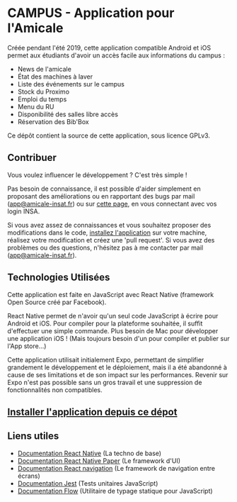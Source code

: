 # CAMPUS - Application pour l'Amicale

Créée pendant l'été 2019, cette application compatible Android et iOS permet aux étudiants d'avoir un accès facile aux informations du campus :
 - News de l'amicale
 - État des machines à laver
 - Liste des événements sur le campus
 - Stock du Proximo
 - Emploi du temps
 - Menu du RU
 - Disponibilité des salles libre accès
 - Réservation des Bib'Box
 
Ce dépôt contient la source de cette application, sous licence GPLv3.

## Contribuer

Vous voulez influencer le développement ? C'est très simple !

Pas besoin de connaissance, il est possible d'aider simplement en proposant des améliorations ou en rapportant des bugs par mail ([app@amicale-insat.fr](mailto:app@amicale-insat.fr)) ou sur [cette page](https://git.etud.insa-toulouse.fr/vergnet/application-amicale/issues), en vous connectant avec vos login INSA.

Si vous avez assez de connaissances et vous souhaitez proposer des modifications dans le code, [installez l'application](INSTALL.md) sur votre machine, réalisez votre modification et créez une 'pull request'. Si vous avez des problèmes ou des questions, n'hésitez pas à me contacter par mail ([app@amicale-insat.fr](mailto:app@amicale-insat.fr)).

## Technologies Utilisées
Cette application est faite en JavaScript avec React Native (framework Open Source créé par Facebook).

React Native permet de n'avoir qu'un seul code JavaScript à écrire pour Android et iOS. Pour compiler pour la plateforme souhaitée, il suffit d'effectuer une simple commande. Plus besoin de Mac pour développer une application iOS ! (Mais toujours besoin d'un pour compiler et publier sur l'App store...)

Cette application utilisait initialement Expo, permettant de simplifier grandement le développement et le déploiement, mais il a été abandonné à cause de ses limitations et de son impact sur les performances. Revenir sur Expo n'est pas possible sans un gros travail et une suppression de fonctionnalités non compatibles.

## [Installer l'application depuis ce dépot](INSTALL.md)

## Liens utiles
* [Documentation React Native](https://reactnative.dev/docs/getting-started) (La techno de base)
* [Documentation React Native Paper](https://callstack.github.io/react-native-paper/) (Le framework d'UI)
* [Documentation React navigation](https://reactnavigation.org/docs/getting-started) (Le framework de navigation entre écrans)
* [Documentation Jest](https://jestjs.io/docs/en/getting-started) (Tests unitaires JavaScript)
* [Documentation Flow](https://flow.org/en/docs/react/) (Utilitaire de typage statique pour JavaScript)
